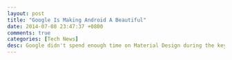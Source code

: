 ```yaml
---
layout: post
title: "Google Is Making Android A Beautiful"
date: 2014-07-08 23:47:37 +0800
comments: true
categories: [Tech News]
desc: Google didn't spend enough time on Material Design during the keynote. We saw a beautiful video and learned a little bit about the intent and thought behind Google's new cross-platform look (which we actually saw a bit earlier than anticipated), but there's so much more to be said. Having attended as many design sessions as possible during I/O, I think it's worth taking a somewhat closer look at Material Design. In this post we'll attempt to scratch a little bit deeper into what Material means, why it's awesome, and why it's a forward-looking move for Google.
---
```


